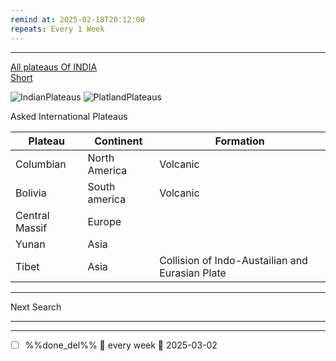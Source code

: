 ```yaml
---
remind at: 2025-02-18T20:12:00
repeats: Every 1 Week
---
```

---
[All plateaus Of INDIA](https://www.youtube.com/watch?v=xWcZXfO13MU)  
[Short](https://youtube.com/shorts/tWCJRU6FPQM?si=VRcExiICCJB02QUF)  

![IndianPlateaus](../../Images/IndianPlateaus.png)
![PlatlandPlateaus](../../Images/PlatlandPlateaus.png)



Asked International Plateaus

|Plateau|Continent|Formation|
|--|--|--|
|Columbian|North America|Volcanic|
|Bolivia|South america|Volcanic|
|Central Massif|Europe|
|Yunan|Asia|
|Tibet|Asia|Collision of Indo-Austailian and Eurasian Plate|


---
Next Search

---
---
- [ ] %%done_del%% 🔁 every week 📅 2025-03-02